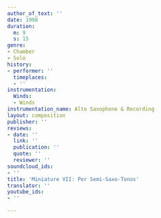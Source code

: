 ```yaml
---
author_of_text: ''
date: 1998
duration:
  m: 9
  s: 15
genre:
- Chamber
- Solo
history:
- performer: ''
  timeplaces:
  - ''
instrumentation:
  Winds:
  - Winds
instrumentation_name: Alto Saxophone & Recording
layout: composition
publisher: ''
reviews:
- date: ''
  link: ''
  publication: ''
  quote: ''
  reviewer: ''
soundcloud_ids:
- ''
title: 'Miniature VII: Per Semi-Saxo-Tonos'
translator: ''
youtube_ids:
- ''

---
```

